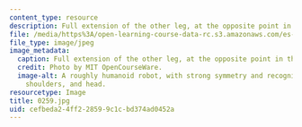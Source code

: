 ```yaml
---
content_type: resource
description: Full extension of the other leg, at the opposite point in the cycle.
file: /media/https%3A/open-learning-course-data-rc.s3.amazonaws.com/es-293-lego-robotics-spring-2007/cefbeda24ff228599c1cbd374ad0452a_0259.jpg
file_type: image/jpeg
image_metadata:
  caption: Full extension of the other leg, at the opposite point in the cycle.
  credit: Photo by MIT OpenCourseWare.
  image-alt: A roughly humanoid robot, with strong symmetry and recognizable feet,
    shoulders, and head.
resourcetype: Image
title: 0259.jpg
uid: cefbeda2-4ff2-2859-9c1c-bd374ad0452a
---
```

